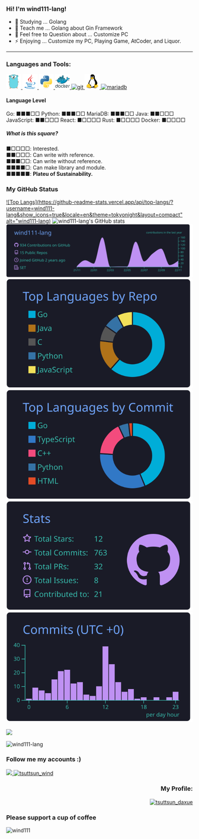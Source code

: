 ### Hi! I'm wind111-lang!

- 🌱 Studying ... Golang
- 🤔 Teach me ... Golang about Gin Framework
- 💬 Feel free to Question about ... Customize PC
- ⚡  Enjoying ... Customize my PC, Playing Game, AtCoder, and Liquor.
---------------------------------------------

<h3 align="left">Languages and Tools:</h3>
<p align="left">  <a href="https://golang.org" target="_blank" rel="noreferrer"> <img src="https://raw.githubusercontent.com/devicons/devicon/master/icons/go/go-original.svg" alt="go" width="40" height="40"/> </a> <a href="https://www.java.com" target="_blank" rel="noreferrer"> <img src="https://raw.githubusercontent.com/devicons/devicon/master/icons/java/java-original.svg" alt="java" width="40" height="40"/> </a> 
 <a href="https://www.python.org" target="_blank" rel="noreferrer"> <img src="https://raw.githubusercontent.com/devicons/devicon/master/icons/python/python-original.svg" alt="python" width="40" height="40"/> </a> 
<a href="https://www.docker.com/" target="_blank" rel="noreferrer"> <img src="https://raw.githubusercontent.com/devicons/devicon/master/icons/docker/docker-original-wordmark.svg" alt="docker" width="40" height="40"/> </a> <a href="https://git-scm.com/" target="_blank" rel="noreferrer"> <img src="https://www.vectorlogo.zone/logos/git-scm/git-scm-icon.svg" alt="git" width="40" height="40"/> </a><a href="https://www.linux.org/" target="_blank" rel="noreferrer"> <img src="https://raw.githubusercontent.com/devicons/devicon/master/icons/linux/linux-original.svg" alt="linux" width="40" height="40"/> </a> <a href="https://mariadb.org/" target="_blank" rel="noreferrer"> <img src="https://www.vectorlogo.zone/logos/mariadb/mariadb-icon.svg" alt="mariadb" width="40" height="40"/> </a> </p>

#### Language Level
Go: ■■■□□
Python: ■■■□□
MariaDB: ■■■□□
Java: ■■□□□
JavaScript: ■■□□□
React: ■□□□□
Rust: ■□□□□
Docker: ■□□□□  

##### What is this square? 
■□□□□: Interested.  
■■□□□: Can write with reference.  
■■■□□: Can write without reference.  
■■■■□: Can make library and module.  
■■■■■: **Plateu of Sustainability.**

### My GitHub Status

[![Top Langs](https://github-readme-stats.vercel.app/api/top-langs/?username=wind111-lang&show_icons=true&locale=en&theme=tokyonight&layout=compact" alt="wind111-lang)](https://github.com/anuraghazra/github-readme-stats)
![wind111-lang's GitHub stats](https://github-readme-stats.vercel.app/api?username=wind111-lang&show_icons=true&theme=tokyonight)
[![](https://raw.githubusercontent.com/wind111-lang/wind111-lang/main/profile-summary-card-output/tokyonight/0-profile-details.svg)](https://github.com/vn7n24fzkq/github-profile-summary-cards)
[![](https://raw.githubusercontent.com/wind111-lang/wind111-lang/main/profile-summary-card-output/tokyonight/1-repos-per-language.svg)](https://github.com/vn7n24fzkq/github-profile-summary-cards) [![](https://raw.githubusercontent.com/wind111-lang/wind111-lang/main/profile-summary-card-output/tokyonight/2-most-commit-language.svg)](https://github.com/vn7n24fzkq/github-profile-summary-cards)
[![](https://raw.githubusercontent.com/wind111-lang/wind111-lang/main/profile-summary-card-output/tokyonight/3-stats.svg)](https://github.com/vn7n24fzkq/github-profile-summary-cards) [![](https://raw.githubusercontent.com/wind111-lang/wind111-lang/main/profile-summary-card-output/tokyonight/4-productive-time.svg)](https://github.com/vn7n24fzkq/github-profile-summary-cards)

<p><img align="center" src="https://github-profile-trophy.vercel.app/?username=wind111-lang&theme=matrix&margin-h=15&column=8"</p>
    
<p><img align="center" src="https://github-readme-streak-stats.herokuapp.com/?user=wind111-lang&" alt="wind111-lang" /></p>



### Follow me my accounts :)
<a href="https://github.com/wind111-lang">
    <img height="20" src="https://img.shields.io/github/followers/wind111-lang?label=follow&logo=github&style=flat" />
 </a>
 <a href="https://twitter.com/tsuttsun_kk" target="blank"><img src="https://img.shields.io/twitter/follow/tsuttsun_wind?logo=twitter&style=for-the-badge" alt="tsuttsun_wind" /></a> 
</p>

<h3 align="right">My Profile:</h3>
<p align="right">
<a href="https://twitter.com/tsuttsun_kk" target="blank"><img align="center" src="https://raw.githubusercontent.com/rahuldkjain/github-profile-readme-generator/master/src/images/icons/Social/twitter.svg" alt="tsuttsun_daxue" height="30" width="40" /></a>
</p>

<h3 align="left">Please support a cup of coffee</h3>
<p><a href="https://www.buymeacoffee.com/wind111"> <img align="left" src="https://cdn.buymeacoffee.com/buttons/v2/default-yellow.png" height="50" width="210" alt="wind111" /></a></p><br><br>
